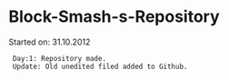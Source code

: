 Block-Smash-s-Repository
========================
  Started on: 31.10.2012

     Day:1: Repository made.
     Update: Old unedited filed added to Github.